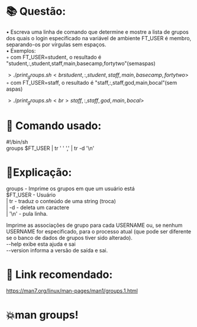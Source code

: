 # 📚 Questão:
• Escreva uma linha de comando que determine e mostre a lista de grupos dos quais o login especificado na variável de ambiente FT_USER é membro, separando-os por vírgulas sem espaços. <br>
• Exemplos: <br>
◦ com FT_USER=student, o resultado é "student,:,student,staff,main,basecamp,fortytwo"(semaspas) <br>

$>./print_groups.sh <br
student,:,student,staff,main,basecamp,fortytwo$> <br>
◦ com FT_USER=staff, o resultado é "staff,:,staff,god,main,bocal"(sem aspas) <br>

$>./print_groups.sh <br>
staff,:,staff,god,main,bocal$> <br>

# 🖖 Comando usado:
#!/bin/sh <br>
groups $FT_USER | tr ' ' ',' | tr -d '\n'

# 📝Explicação: 

groups - Imprime os grupos em que um usuário está <br>
$FT_USER - Usuário <br>
| tr - traduz o conteúdo de uma string (troca) <br>
| -d - deleta um caractere <br>
| '\n' - pula linha. 

Imprime as associações de grupo para cada USERNAME ou, se nenhum USERNAME for especificado, para o processo atual (que pode ser diferente se o banco de dados de grupos tiver sido alterado). <br>
--help exibe esta ajuda e sai <br>
--version informa a versão de saída e sai.


# 🤖 Link recomendado: 
https://man7.org/linux/man-pages/man1/groups.1.html

# 💥man groups!


